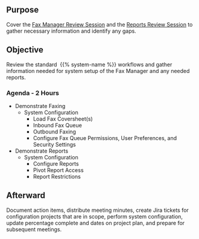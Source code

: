 ## Purpose

Cover the [Fax Manager Review Session](gdoc:19WO9_gjSofplsd2pn11Y7OiNOIKuyVHk5yumdEaBJHM) and the [Reports Review Session](gdoc:1HBDLPvHAyvO8K1g2gk8mlzBn76G84bBxUUiFlgbFzbQ) to gather necessary information and identify any gaps.

## Objective

Review the standard  {{% system-name %}} workflows and gather information needed for system setup of the Fax Manager and any needed reports.

### Agenda - 2 Hours

* Demonstrate Faxing
    * System Configuration
        * Load Fax Coversheet(s)
        * Inbound Fax Queue
        * Outbound Faxing
        * Configure Fax Queue Permissions, User Preferences, and Security Settings
* Demonstrate Reports
    * System Configuration
        * Configure Reports
        * Pivot Report Access
        * Report Restrictions

## Afterward

Document action items, distribute meeting minutes, create Jira tickets for configuration projects that are in scope, perform system configuration, update percentage complete and dates on project plan, and prepare for subsequent meetings.
